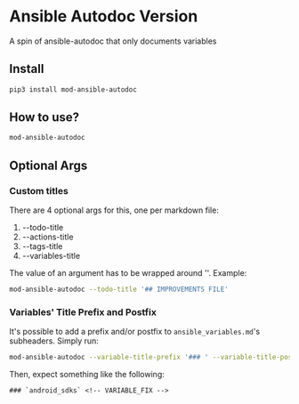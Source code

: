 # Ansible Autodoc Version

A spin of ansible-autodoc that only documents variables

## Install
```sh
pip3 install mod-ansible-autodoc
```

## How to use?
```sh
mod-ansible-autodoc
```

## Optional Args
### Custom titles
There are 4 optional args for this, one per markdown file:

1. --todo-title
2. --actions-title
3. --tags-title
4. --variables-title

The value of an argument has to be wrapped around ''. Example:
```sh
mod-ansible-autodoc --todo-title '## IMPROVEMENTS FILE'
```

### Variables' Title Prefix and Postfix
It's possible to add a prefix and/or postfix to `ansible_variables.md`'s subheaders. Simply run:
```sh
mod-ansible-autodoc --variable-title-prefix '### ' --variable-title-postfix ' <!-- VARIABLE_FIX -->'
```

Then, expect something like the following:
```
### `android_sdks` <!-- VARIABLE_FIX -->
```